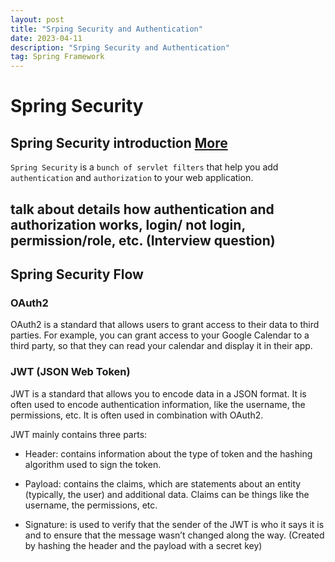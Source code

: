 ```yaml
---
layout: post
title: "Srping Security and Authentication"
date: 2023-04-11
description: "Srping Security and Authentication"
tag: Spring Framework
---
```


# Spring Security

## Spring Security introduction [More](https://www.marcobehler.com/guides/spring-security)

`Spring Security` is a `bunch of servlet filters` that help you add `authentication` and `authorization` to your web application.

## talk about details how authentication and authorization works, login/ not login, permission/role, etc. (Interview question)

## Spring Security Flow

### OAuth2

OAuth2 is a standard that allows users to grant access to their data to third parties. For example, you can grant access to your Google Calendar to a third party, so that they can read your calendar and display it in their app.

### JWT (JSON Web Token)

JWT is a standard that allows you to encode data in a JSON format. It is often used to encode authentication information, like the username, the permissions, etc. It is often used in combination with OAuth2.

JWT mainly contains three parts:

- Header: contains information about the type of token and the hashing algorithm used to sign the token.

- Payload: contains the claims, which are statements about an entity (typically, the user) and additional data. Claims can be things like the username, the permissions, etc.

- Signature: is used to verify that the sender of the JWT is who it says it is and to ensure that the message wasn’t changed along the way. (Created by hashing the header and the payload with a secret key)
